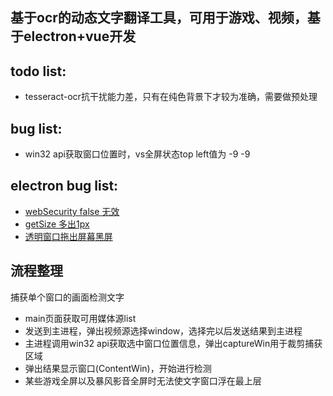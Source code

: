 ## 基于ocr的动态文字翻译工具，可用于游戏、视频，基于electron+vue开发  


## todo list:
- tesseract-ocr抗干扰能力差，只有在纯色背景下才较为准确，需要做预处理

## bug list:
- win32 api获取窗口位置时，vs全屏状态top left值为 -9 -9

## electron bug list:
- [webSecurity false 无效](https://github.com/electron/electron/issues/23664)
- [getSize 多出1px](https://github.com/electron/electron/issues/25295)
- [透明窗口拖出屏幕黑屏](https://github.com/electron/electron/issues/23215)

## 流程整理
捕获单个窗口的画面检测文字
- main页面获取可用媒体源list
- 发送到主进程，弹出视频源选择window，选择完以后发送结果到主进程
- 主进程调用win32 api获取选中窗口位置信息，弹出captureWin用于裁剪捕获区域
- 弹出结果显示窗口(ContentWin)，开始进行检测
- 某些游戏全屏以及暴风影音全屏时无法使文字窗口浮在最上层
